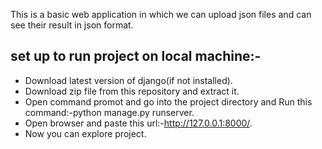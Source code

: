 This is a basic web application in which we can upload json files and can see their result in json format.


## set up to run project on local machine:-
* Download latest version of django(if not installed).
* Download zip file from this repository and extract it.
* Open command promot and go into the project directory and Run this command:-python manage.py runserver.
* Open browser and paste this url:-http://127.0.0.1:8000/.
* Now you can explore project.

